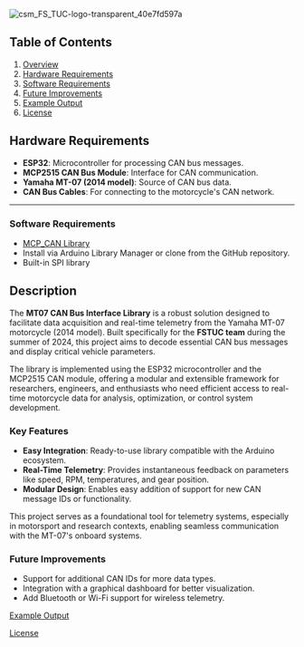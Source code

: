 ![csm_FS_TUC-logo-transparent_40e7fd597a](https://github.com/user-attachments/assets/2219371f-b14c-4e27-865a-f8f728e16e57)

## Table of Contents
1. [Overview](#overview)
2. [Hardware Requirements](#hardware-requirements)
3. [Software Requirements](#software-requirements)
4. [Future Improvements](#future-improvements)
5. [Example Output](examples/output_example.md)
6. [License](License.txt)


## Hardware Requirements

- **ESP32**: Microcontroller for processing CAN bus messages.
- **MCP2515 CAN Bus Module**: Interface for CAN communication.
- **Yamaha MT-07 (2014 model)**: Source of CAN bus data.
- **CAN Bus Cables**: For connecting to the motorcycle's CAN network.

---
### Software Requirements
- [MCP_CAN Library](https://github.com/coryjfowler/MCP_CAN_lib)
- Install via Arduino Library Manager or clone from the GitHub repository.
- Built-in SPI library

## Description

The **MT07 CAN Bus Interface Library** is a robust solution designed to facilitate data acquisition and real-time telemetry from the Yamaha MT-07 motorcycle (2014 model). Built specifically for the **FSTUC team** during the summer of 2024, this project aims to decode essential CAN bus messages and display critical vehicle parameters.

The library is implemented using the ESP32 microcontroller and the MCP2515 CAN module, offering a modular and extensible framework for researchers, engineers, and enthusiasts who need efficient access to real-time motorcycle data for analysis, optimization, or control system development.

### Key Features

- **Easy Integration**: Ready-to-use library compatible with the Arduino ecosystem.
- **Real-Time Telemetry**: Provides instantaneous feedback on parameters like speed, RPM, temperatures, and gear position.
- **Modular Design**: Enables easy addition of support for new CAN message IDs or functionality.

This project serves as a foundational tool for telemetry systems, especially in motorsport and research contexts, enabling seamless communication with the MT-07's onboard systems.
### Future Improvements
- Support for additional CAN IDs for more data types.
- Integration with a graphical dashboard for better visualization.
- Add Bluetooth or Wi-Fi support for wireless telemetry.

[Example Output](examples/output_example.md)

[License](License.txt)
